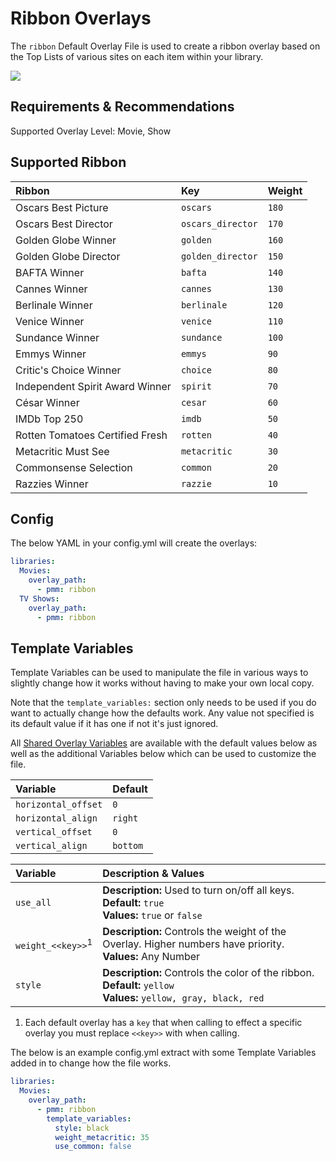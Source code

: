 # Ribbon Overlays

The `ribbon` Default Overlay File is used to create a ribbon overlay based on the Top Lists of various sites on each item within your library.

![](images/ribbon.png)

## Requirements & Recommendations

Supported Overlay Level: Movie, Show

## Supported Ribbon

| Ribbon                          | Key               | Weight |
|:--------------------------------|:------------------|:-------|
| Oscars Best Picture             | `oscars`          | `180`  |
| Oscars Best Director            | `oscars_director` | `170`  |
| Golden Globe Winner             | `golden`          | `160`  |
| Golden Globe Director           | `golden_director` | `150`  |
| BAFTA Winner                    | `bafta`           | `140`  |
| Cannes Winner                   | `cannes`          | `130`  |
| Berlinale Winner                | `berlinale`       | `120`  |
| Venice Winner                   | `venice`          | `110`  |
| Sundance Winner                 | `sundance`        | `100`  |
| Emmys Winner                    | `emmys`           | `90`   |
| Critic's Choice Winner          | `choice`          | `80`   |
| Independent Spirit Award Winner | `spirit`          | `70`   |
| César Winner                    | `cesar`           | `60`   |
| IMDb Top 250                    | `imdb`            | `50`   |
| Rotten Tomatoes Certified Fresh | `rotten`          | `40`   |
| Metacritic Must See             | `metacritic`      | `30`   |
| Commonsense Selection           | `common`          | `20`   |
| Razzies Winner                  | `razzie`          | `10`   |

## Config

The below YAML in your config.yml will create the overlays:

```yaml
libraries:
  Movies:
    overlay_path:
      - pmm: ribbon
  TV Shows:
    overlay_path:
      - pmm: ribbon
```

## Template Variables

Template Variables can be used to manipulate the file in various ways to slightly change how it works without having to make your own local copy.

Note that the `template_variables:` section only needs to be used if you do want to actually change how the defaults work. Any value not specified is its default value if it has one if not it's just ignored.

All [Shared Overlay Variables](../overlay_variables) are available with the default values below as well as the additional Variables below which can be used to customize the file.

| Variable            | Default   |
|:--------------------|:----------|
| `horizontal_offset` | `0`       |
| `horizontal_align`  | `right`   |
| `vertical_offset`   | `0`       |
| `vertical_align`    | `bottom`  |

| Variable                     | Description & Values                                                                                                    |
|:-----------------------------|:------------------------------------------------------------------------------------------------------------------------|
| `use_all`                    | **Description:** Used to turn on/off all keys. <br>**Default:** `true` <br>**Values:** `true` or `false`                |
| `weight_<<key>>`<sup>1</sup> | **Description:** Controls the weight of the Overlay. Higher numbers have priority.<br>**Values:** Any Number            |
| `style`                      | **Description:** Controls the color of the ribbon. <br>**Default:** `yellow` <br>**Values:** `yellow, gray, black, red` |

1. Each default overlay has a `key` that when calling to effect a specific overlay you must replace `<<key>>` with when calling.

The below is an example config.yml extract with some Template Variables added in to change how the file works.

```yaml
libraries:
  Movies:
    overlay_path:
      - pmm: ribbon
        template_variables:
          style: black
          weight_metacritic: 35
          use_common: false
```
